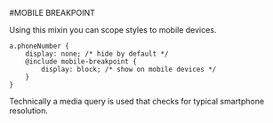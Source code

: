 #MOBILE BREAKPOINT

Using this mixin you can scope styles to mobile devices.

    a.phoneNumber {
        display: none; /* hide by default */
        @include mobile-breakpoint {
            display: block; /* show on mobile devices */
        }
    }


Technically a media query is used that checks for typical smartphone resolution.